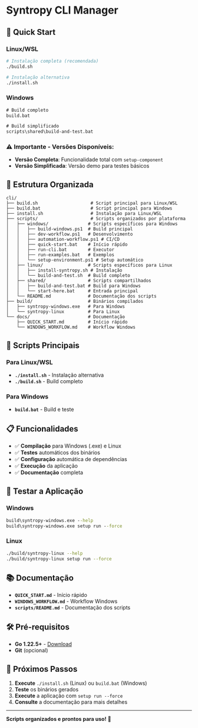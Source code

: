 # Syntropy CLI Manager

## 🚀 Quick Start

### Linux/WSL
```bash
# Instalação completa (recomendada)
./build.sh

# Instalação alternativa
./install.sh
```

### Windows
```cmd
# Build completo
build.bat

# Build simplificado
scripts\shared\build-and-test.bat
```

### ⚠️ Importante - Versões Disponíveis:
- **Versão Completa**: Funcionalidade total com `setup-component`
- **Versão Simplificada**: Versão demo para testes básicos

## 📁 Estrutura Organizada

```
cli/
├── build.sh                    # Script principal para Linux/WSL
├── build.bat                   # Script principal para Windows
├── install.sh                  # Instalação para Linux/WSL
├── scripts/                    # Scripts organizados por plataforma
│   ├── windows/               # Scripts específicos para Windows
│   │   ├── build-windows.ps1  # Build principal
│   │   ├── dev-workflow.ps1   # Desenvolvimento
│   │   ├── automation-workflow.ps1 # CI/CD
│   │   ├── quick-start.bat    # Início rápido
│   │   ├── run-cli.bat        # Executor
│   │   ├── run-examples.bat   # Exemplos
│   │   └── setup-environment.ps1 # Setup automático
│   ├── linux/                 # Scripts específicos para Linux
│   │   ├── install-syntropy.sh # Instalação
│   │   └── build-and-test.sh  # Build completo
│   ├── shared/                # Scripts compartilhados
│   │   ├── build-and-test.bat # Build para Windows
│   │   └── start-here.bat     # Entrada principal
│   └── README.md              # Documentação dos scripts
├── build/                     # Binários compilados
│   ├── syntropy-windows.exe   # Para Windows
│   └── syntropy-linux         # Para Linux
└── docs/                      # Documentação
    ├── QUICK_START.md         # Início rápido
    └── WINDOWS_WORKFLOW.md    # Workflow Windows
```

## 🎯 Scripts Principais

### Para Linux/WSL
- **`./install.sh`** - Instalação alternativa
- **`./build.sh`** - Build completo

### Para Windows
- **`build.bat`** - Build e teste

## 📋 Funcionalidades

- ✅ **Compilação** para Windows (.exe) e Linux
- ✅ **Testes** automáticos dos binários
- ✅ **Configuração** automática de dependências
- ✅ **Execução** da aplicação
- ✅ **Documentação** completa

## 🧪 Testar a Aplicação

### Windows
```cmd
build\syntropy-windows.exe --help
build\syntropy-windows.exe setup run --force
```

### Linux
```bash
./build/syntropy-linux --help
./build/syntropy-linux setup run --force
```

## 📚 Documentação

- **`QUICK_START.md`** - Início rápido
- **`WINDOWS_WORKFLOW.md`** - Workflow Windows
- **`scripts/README.md`** - Documentação dos scripts

## 🛠️ Pré-requisitos

- **Go 1.22.5+** - [Download](https://golang.org/dl/)
- **Git** (opcional)

## 🎉 Próximos Passos

1. **Execute** `./install.sh` (Linux) ou `build.bat` (Windows)
2. **Teste** os binários gerados
3. **Execute** a aplicação com `setup run --force`
4. **Consulte** a documentação para mais detalhes

---

**Scripts organizados e prontos para uso!** 🚀